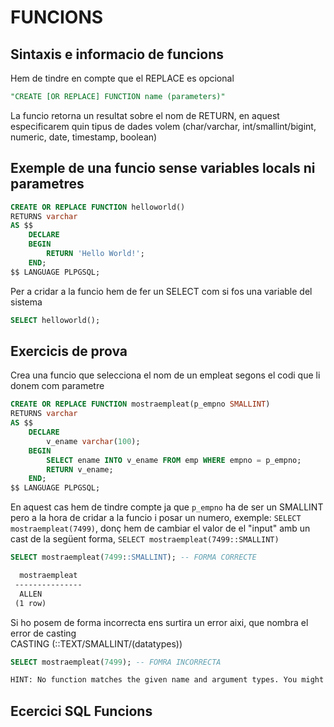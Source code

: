 # FUNCIONS

## Sintaxis e informacio de funcions

Hem de tindre en compte que el REPLACE es opcional  
```sql
"CREATE [OR REPLACE] FUNCTION name (parameters)"
```

La funcio retorna un resultat sobre el nom de RETURN, en aquest especificarem quin tipus de dades volem (char/varchar, int/smallint/bigint, numeric, date, timestamp, boolean)


## Exemple de una funcio sense variables locals ni parametres

```sql
CREATE OR REPLACE FUNCTION helloworld()
RETURNS varchar
AS $$
    DECLARE
    BEGIN
        RETURN 'Hello World!';
    END;
$$ LANGUAGE PLPGSQL;
```
Per a cridar a la funcio hem de fer un SELECT com si fos una variable del sistema
```sql
SELECT helloworld();
```

## Exercicis de prova

Crea una funcio que selecciona el nom de un empleat segons el codi que li donem com parametre

```sql
CREATE OR REPLACE FUNCTION mostraempleat(p_empno SMALLINT)
RETURNS varchar
AS $$
    DECLARE 
        v_ename varchar(100);
    BEGIN
        SELECT ename INTO v_ename FROM emp WHERE empno = p_empno;
        RETURN v_ename;
    END;
$$ LANGUAGE PLPGSQL;
```
En aquest cas hem de tindre compte ja que `p_empno` ha de ser un SMALLINT pero a la hora de cridar a la funcio i posar un numero, exemple: `SELECT mostraempleat(7499)`, donç hem de cambiar el valor de el "input" amb un cast de la següent forma, `SELECT mostraempleat(7499::SMALLINT)`
```sql
SELECT mostraempleat(7499::SMALLINT); -- FORMA CORRECTE
```
```diff
  mostraempleat 
 ---------------
  ALLEN
 (1 row)
```
Si ho posem de forma incorrecta ens surtira un error aixi, que nombra el error de casting\
CASTING (::TEXT/SMALLINT/(datatypes))

```sql
SELECT mostraempleat(7499); -- FOMRA INCORRECTA
```
```diff 
HINT: No function matches the given name and argument types. You might need to add explicit type casts.
```


## Ecercici SQL Funcions
```